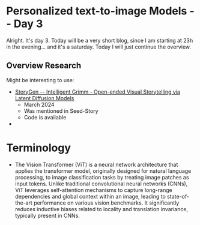 # Personalized text-to-image Models -- Day 3

Alright. It's day 3. Today will be a very short blog, since I am starting at 23h in the evening... and it's a saturday. Today I will just continue the overview.

## Overview Research

Might be interesting to use:
- [StoryGen -- Intelligent Grimm - Open-ended Visual Storytelling via Latent Diffusion Models](https://haoningwu3639.github.io/StoryGen_Webpage/)
    - March 2024
    - Was mentioned in Seed-Story
    - Code is available
- 
# Terminology

- The Vision Transformer (ViT) is a neural network architecture that applies the transformer model, originally designed for natural language processing, to image classification tasks by treating image patches as input tokens. Unlike traditional convolutional neural networks (CNNs), ViT leverages self-attention mechanisms to capture long-range dependencies and global context within an image, leading to state-of-the-art performance on various vision benchmarks. It significantly reduces inductive biases related to locality and translation invariance, typically present in CNNs.